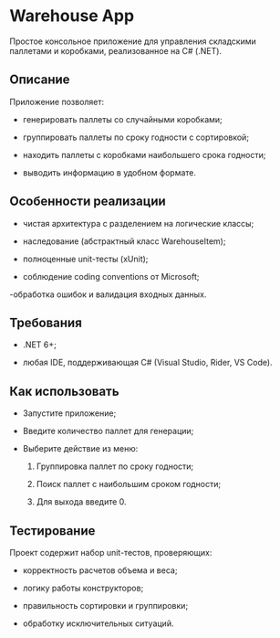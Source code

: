 # Warehouse App

Простое консольное приложение для управления складскими паллетами и коробками, реализованное на C# (.NET).

## Описание

Приложение позволяет:

- генерировать паллеты со случайными коробками;

- группировать паллеты по сроку годности с сортировкой;

- находить паллеты с коробками наибольшего срока годности;

- выводить информацию в удобном формате.

## Особенности реализации

- чистая архитектура с разделением на логические классы;

- наследование (абстрактный класс WarehouseItem);

- полноценные unit-тесты (xUnit);

- соблюдение coding conventions от Microsoft;

 -обработка ошибок и валидация входных данных.

## Требования

- .NET 6+;

- любая IDE, поддерживающая C# (Visual Studio, Rider, VS Code).

## Как использовать

- Запустите приложение;

- Введите количество паллет для генерации;

- Выберите действие из меню:

    1. Группировка паллет по сроку годности;

    2. Поиск паллет с наибольшим сроком годности;

    3. Для выхода введите 0.

## Тестирование

Проект содержит набор unit-тестов, проверяющих:

- корректность расчетов объема и веса;

- логику работы конструкторов;

- правильность сортировки и группировки;

- обработку исключительных ситуаций.